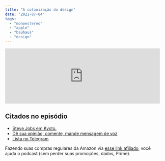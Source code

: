 ```yaml
---
title: "A colonização do design"
date: "2021-07-04"
tags: 
  - "monoestereo"
  - "apple"
  - "bauhaus"
  - "design"
---
```


<iframe src="https://anchor.fm/monoestereo/embed/episodes/A-colonizao-do-design-e13tmei" height="180px" width="100%" frameborder="0" scrolling="no" style="width:100%;height:180px"></iframe>

## Citados no episódio

- [Steve Jobs em Kyoto.](https://www3.nhk.or.jp/nhkworld/en/news/backstories/1622/)
- [Dê sua opinião, comente, mande mensagem de voz](https://eduf.me/contato/)
- [Lista no Telegram](https://t.me/edufme)

Fazendo suas compras regulares da Amazon via [esse link afiliado](https://www.amazon.com.br/?&linkCode=ll2&tag=eduf-20&linkId=89f6c0120179c4d4d6f906d2100734f7&language=pt_BR&ref_=as_li_ss_tl), você ajuda o podcast (sem perder suas promoções, dados, Prime).

